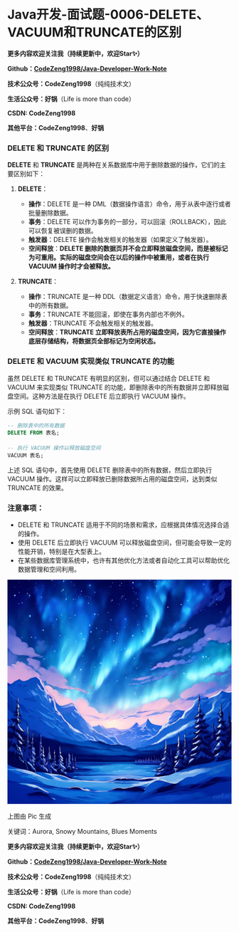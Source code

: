 # Java开发-面试题-0006-DELETE、VACUUM和TRUNCATE的区别



**更多内容欢迎关注我（持续更新中，欢迎Star✨）**

**Github：[CodeZeng1998/Java-Developer-Work-Note](https://github.com/CodeZeng1998/Java-Developer-Work-Note)**

**技术公众号：CodeZeng1998**（纯纯技术文）

**生活公众号：好锅**（Life is more than code）

**CSDN: CodeZeng1998**

**其他平台：CodeZeng1998**、**好锅**



### DELETE 和 TRUNCATE 的区别

**DELETE** 和 **TRUNCATE** 是两种在关系数据库中用于删除数据的操作，它们的主要区别如下：

1. **DELETE**：
   - **操作**：DELETE 是一种 DML（数据操作语言）命令，用于从表中逐行或者批量删除数据。
   - **事务**：DELETE 可以作为事务的一部分，可以回滚（ROLLBACK），因此可以恢复被误删的数据。
   - **触发器**：DELETE 操作会触发相关的触发器（如果定义了触发器）。
   - **空间释放**：**DELETE 删除的数据页并不会立即释放磁盘空间，而是被标记为可重用。实际的磁盘空间会在以后的操作中被重用，或者在执行 VACUUM 操作时才会被释放。**
   
2. **TRUNCATE**：
   - **操作**：TRUNCATE 是一种 DDL（数据定义语言）命令，用于快速删除表中的所有数据。
   - **事务**：TRUNCATE 不能回滚，即使在事务内部也不例外。
   - **触发器**：TRUNCATE 不会触发相关的触发器。
   - **空间释放**：**TRUNCATE 立即释放表所占用的磁盘空间，因为它直接操作底层存储结构，将数据页全部标记为空闲状态。**
   
   

### DELETE 和 VACUUM 实现类似 TRUNCATE 的功能

虽然 DELETE 和 TRUNCATE 有明显的区别，但可以通过结合 DELETE 和 VACUUM 来实现类似 TRUNCATE 的功能，即删除表中的所有数据并立即释放磁盘空间。这种方法是在执行 DELETE 后立即执行 VACUUM 操作。

示例 SQL 语句如下：

```sql
-- 删除表中的所有数据
DELETE FROM 表名;

-- 执行 VACUUM 操作以释放磁盘空间
VACUUM 表名;
```

上述 SQL 语句中，首先使用 DELETE 删除表中的所有数据，然后立即执行 VACUUM 操作。这样可以立即释放已删除数据所占用的磁盘空间，达到类似 TRUNCATE 的效果。

### 注意事项：

- DELETE 和 TRUNCATE 适用于不同的场景和需求，应根据具体情况选择合适的操作。
- 使用 DELETE 后立即执行 VACUUM 可以释放磁盘空间，但可能会导致一定的性能开销，特别是在大型表上。
- 在某些数据库管理系统中，也许有其他优化方法或者自动化工具可以帮助优化数据管理和空间利用。





![](https://github.com/CodeZeng1998/Java-Developer-Work-Note/blob/main/Interview/image/0006.png?raw=true)

上图由 Pic 生成

关键词：Aurora, Snowy Mountains, Blues Moments





**更多内容欢迎关注我（持续更新中，欢迎Star✨）**

**Github：[CodeZeng1998/Java-Developer-Work-Note](https://github.com/CodeZeng1998/Java-Developer-Work-Note)**

**技术公众号：CodeZeng1998**（纯纯技术文）

**生活公众号：好锅**（Life is more than code）

**CSDN: CodeZeng1998**

**其他平台：CodeZeng1998**、**好锅**